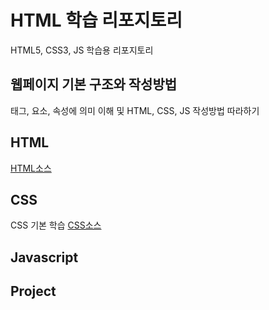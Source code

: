 # HTML 학습 리포지토리
HTML5, CSS3, JS 학습용 리포지토리

## 웹페이지 기본 구조와 작성방법
태그, 요소, 속성에 의미 이해 및 HTML, CSS, JS 작성방법 따라하기

## HTML

[HTML소스](https://github.com/Kang0325/StudyHtml/tree/main/01_HTML)


## CSS
CSS 기본 학습
[CSS소스](https://github.com/Kang0325/StudyHtml/tree/main/02_CSS)


## Javascript

## Project
